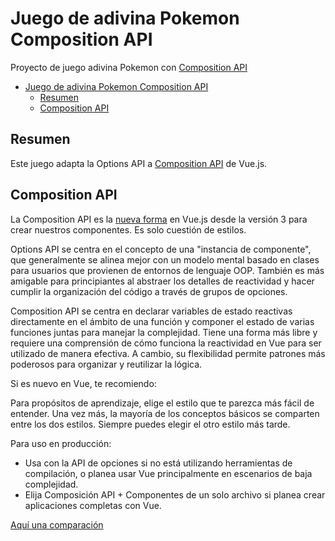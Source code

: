 # Juego de adivina Pokemon Composition API
Proyecto de juego adivina Pokemon con [Composition API](https://vuejs.org/api/composition-api-setup.html#basic-usage)

- [Juego de adivina Pokemon Composition API](#juego-de-adivina-pokemon-composition-api)
  - [Resumen](#resumen)
  - [Composition API](#composition-api)

## Resumen
Este juego adapta la Options API a [Composition API](https://vuejs.org/api/composition-api-setup.html#basic-usage) de Vue.js.

## Composition API
La Composition API es la [nueva forma](https://vuejs.org/guide/introduction.html#api-styles) en Vue.js desde la versión 3 para crear nuestros componentes. Es solo cuestión de estilos. 

Options API se centra en el concepto de una "instancia de componente", que generalmente se alinea mejor con un modelo mental basado en clases para usuarios que provienen de entornos de lenguaje OOP. También es más amigable para principiantes al abstraer los detalles de reactividad y hacer cumplir la organización del código a través de grupos de opciones.

Composition API se centra en declarar variables de estado reactivas directamente en el ámbito de una función y componer el estado de varias funciones juntas para manejar la complejidad. Tiene una forma más libre y requiere una comprensión de cómo funciona la reactividad en Vue para ser utilizado de manera efectiva. A cambio, su flexibilidad permite patrones más poderosos para organizar y reutilizar la lógica.

Si es nuevo en Vue, te recomiendo:

Para propósitos de aprendizaje, elige el estilo que te parezca más fácil de entender. Una vez más, la mayoría de los conceptos básicos se comparten entre los dos estilos. Siempre puedes elegir el otro estilo más tarde.

Para uso en producción:
- Usa con la API de opciones si no está utilizando herramientas de compilación, o planea usar Vue principalmente en escenarios de baja complejidad.
- Elija Composición API + Componentes de un solo archivo si planea crear aplicaciones completas con Vue.

[Aquí una comparación](https://vuejs.org/guide/extras/composition-api-faq.html#more-flexible-code-organization)
